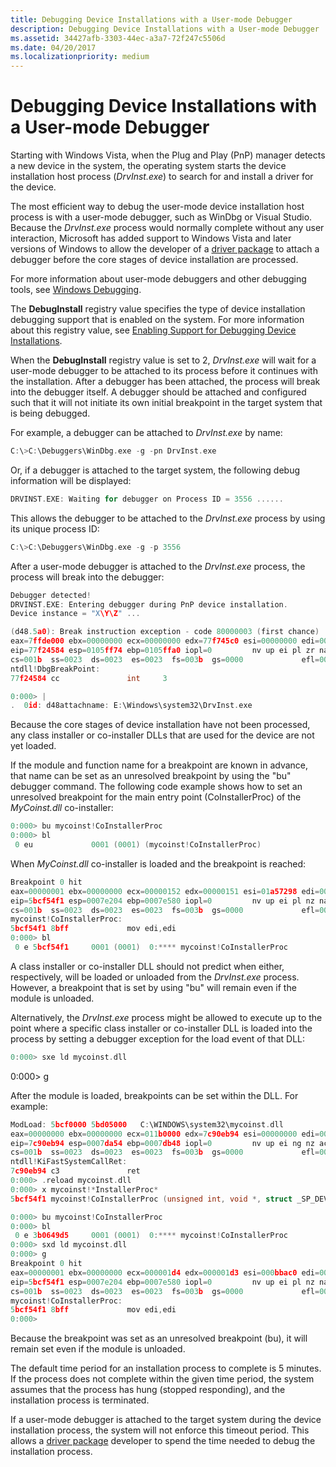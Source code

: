 ```yaml
---
title: Debugging Device Installations with a User-mode Debugger
description: Debugging Device Installations with a User-mode Debugger
ms.assetid: 34427afb-3303-44ec-a3a7-72f247c5506d
ms.date: 04/20/2017
ms.localizationpriority: medium
---
```


# Debugging Device Installations with a User-mode Debugger


Starting with Windows Vista, when the Plug and Play (PnP) manager detects a new device in the system, the operating system starts the device installation host process (*DrvInst.exe*) to search for and install a driver for the device.

The most efficient way to debug the user-mode device installation host process is with a user-mode debugger, such as WinDbg or Visual Studio. Because the *DrvInst.exe* process would normally complete without any user interaction, Microsoft has added support to Windows Vista and later versions of Windows to allow the developer of a [driver package](driver-packages.md) to attach a debugger before the core stages of device installation are processed.

For more information about user-mode debuggers and other debugging tools, see [Windows Debugging](https://msdn.microsoft.com/library/windows/hardware/ff551063).

The **DebugInstall** registry value specifies the type of device installation debugging support that is enabled on the system. For more information about this registry value, see [Enabling Support for Debugging Device Installations](enabling-support-for-debugging-device-installations.md).

When the **DebugInstall** registry value is set to 2, *DrvInst.exe* will wait for a user-mode debugger to be attached to its process before it continues with the installation. After a debugger has been attached, the process will break into the debugger itself. A debugger should be attached and configured such that it will not initiate its own initial breakpoint in the target system that is being debugged.

For example, a debugger can be attached to *DrvInst.exe* by name:

```cpp
C:\>C:\Debuggers\WinDbg.exe -g -pn DrvInst.exe
```

Or, if a debugger is attached to the target system, the following debug information will be displayed:

```cpp
DRVINST.EXE: Waiting for debugger on Process ID = 3556 ......
```

This allows the debugger to be attached to the *DrvInst.exe* process by using its unique process ID:

```cpp
C:\>C:\Debuggers\WinDbg.exe -g -p 3556
```

After a user-mode debugger is attached to the *DrvInst.exe* process, the process will break into the debugger:

```cpp
Debugger detected!
DRVINST.EXE: Entering debugger during PnP device installation.
Device instance = "X\Y\Z" ...

(d48.5a0): Break instruction exception - code 80000003 (first chance)
eax=7ffde000 ebx=00000000 ecx=00000000 edx=77f745c0 esi=00000000 edi=00000000
eip=77f24584 esp=0105ff74 ebp=0105ffa0 iopl=0         nv up ei pl zr na po nc
cs=001b  ss=0023  ds=0023  es=0023  fs=003b  gs=0000             efl=00000246
ntdll!DbgBreakPoint:
77f24584 cc               int     3

0:000> |
.  0id: d48attachname: E:\Windows\system32\DrvInst.exe
```

Because the core stages of device installation have not been processed, any class installer or co-installer DLLs that are used for the device are not yet loaded.

If the module and function name for a breakpoint are known in advance, that name can be set as an unresolved breakpoint by using the "bu" debugger command. The following code example shows how to set an unresolved breakpoint for the main entry point (CoInstallerProc) of the *MyCoinst.dll* co-installer:

```cpp
0:000> bu mycoinst!CoInstallerProc
0:000> bl
 0 eu             0001 (0001) (mycoinst!CoInstallerProc)
```

When *MyCoinst.dll* co-installer is loaded and the breakpoint is reached:

```cpp
Breakpoint 0 hit
eax=00000001 ebx=00000000 ecx=00000152 edx=00000151 esi=01a57298 edi=00000002
eip=5bcf54f1 esp=0007e204 ebp=0007e580 iopl=0         nv up ei pl nz na pe nc
cs=001b  ss=0023  ds=0023  es=0023  fs=003b  gs=0000             efl=00000202
mycoinst!CoInstallerProc:
5bcf54f1 8bff             mov edi,edi
0:000> bl
 0 e 5bcf54f1     0001 (0001)  0:**** mycoinst!CoInstallerProc
```

A class installer or co-installer DLL should not predict when either, respectively, will be loaded or unloaded from the *DrvInst.exe* process. However, a breakpoint that is set by using "bu" will remain even if the module is unloaded.

Alternatively, the *DrvInst.exe* process might be allowed to execute up to the point where a specific class installer or co-installer DLL is loaded into the process by setting a debugger exception for the load event of that DLL:

```cpp
0:000> sxe ld mycoinst.dll
```

0:000&gt; g

After the module is loaded, breakpoints can be set within the DLL. For example:

```cpp
ModLoad: 5bcf0000 5bd05000   C:\WINDOWS\system32\mycoinst.dll
eax=00000000 ebx=00000000 ecx=011b0000 edx=7c90eb94 esi=00000000 edi=00000000
eip=7c90eb94 esp=0007da54 ebp=0007db48 iopl=0         nv up ei ng nz ac po nc
cs=001b  ss=0023  ds=0023  es=0023  fs=003b  gs=0000             efl=00000296
ntdll!KiFastSystemCallRet:
7c90eb94 c3               ret
0:000> .reload mycoinst.dll
0:000> x mycoinst!*InstallerProc*
5bcf54f1 mycoinst!CoInstallerProc (unsigned int, void *, struct _SP_DEVINFO_DATA *)

0:000> bu mycoinst!CoInstallerProc
0:000> bl
 0 e 3b0649d5     0001 (0001)  0:**** mycoinst!CoInstallerProc
0:000> sxd ld mycoinst.dll
0:000> g
Breakpoint 0 hit
eax=00000001 ebx=00000000 ecx=000001d4 edx=000001d3 esi=000bbac0 edi=00000002
eip=5bcf54f1 esp=0007e204 ebp=0007e580 iopl=0         nv up ei pl nz na pe nc
cs=001b  ss=0023  ds=0023  es=0023  fs=003b  gs=0000             efl=00000202
mycoinst!CoInstallerProc:
5bcf54f1 8bff             mov edi,edi
0:000> 
```

Because the breakpoint was set as an unresolved breakpoint (bu), it will remain set even if the module is unloaded.

The default time period for an installation process to complete is 5 minutes. If the process does not complete within the given time period, the system assumes that the process has hung (stopped responding), and the installation process is terminated.

If a user-mode debugger is attached to the target system during the device installation process, the system will not enforce this timeout period. This allows a [driver package](driver-packages.md) developer to spend the time needed to debug the installation process.

 

 





